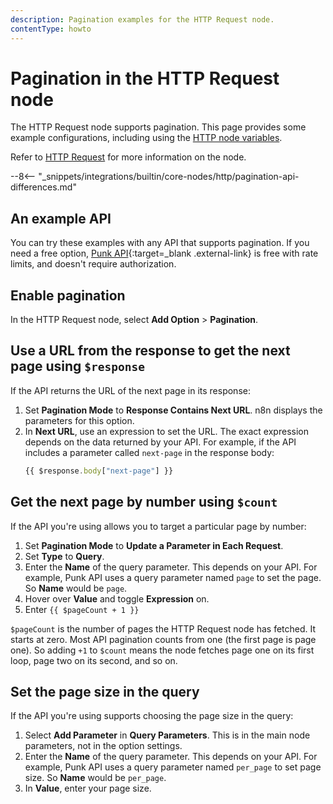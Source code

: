 ```yaml
---
description: Pagination examples for the HTTP Request node.
contentType: howto
---
```


# Pagination in the HTTP Request node

The HTTP Request node supports pagination. This page provides some example configurations, including using the [HTTP node variables](/code/builtin/http-node-variables/).

Refer to [HTTP Request](/integrations/builtin/core-nodes/n8n-nodes-base.httprequest/) for more information on the node.

--8<-- "_snippets/integrations/builtin/core-nodes/http/pagination-api-differences.md"

## An example API

You can try these examples with any API that supports pagination. If you need a free option, [Punk API](https://punkapi.com/documentation/v2){:target=_blank .external-link} is free with rate limits, and doesn't require authorization.

## Enable pagination

In the HTTP Request node, select **Add Option** > **Pagination**.

## Use a URL from the response to get the next page using `$response`

If the API returns the URL of the next page in its response:

1. Set **Pagination Mode** to **Response Contains Next URL**. n8n displays the parameters for this option.
1. In **Next URL**, use an expression to set the URL. The exact expression depends on the data returned by your API. For example, if the API includes a parameter called `next-page` in the response body:
	```javascript
	{{ $response.body["next-page"] }}
	```

## Get the next page by number using `$count`

If the API you're using allows you to target a particular page by number:

1. Set **Pagination Mode** to **Update a Parameter in Each Request**.
1. Set **Type** to **Query**.
1. Enter the **Name** of the query parameter. This depends on your API. For example, Punk API uses a query parameter named `page` to set the page. So **Name** would be `page`.
1. Hover over **Value** and toggle **Expression** on.
1. Enter `{{ $pageCount + 1 }}`

`$pageCount` is the number of pages the HTTP Request node has fetched. It starts at zero. Most API pagination counts from one (the first page is page one). So adding `+1` to `$count` means the node fetches page one on its first loop, page two on its second, and so on.

## Set the page size in the query

If the API you're using supports choosing the page size in the query:

1. Select **Add Parameter** in **Query Parameters**. This is in the main node parameters, not in the option settings.
1. Enter the **Name** of the query parameter. This depends on your API. For example, Punk API uses a query parameter named `per_page` to set page size. So **Name** would be `per_page`.
1. In **Value**, enter your page size.



